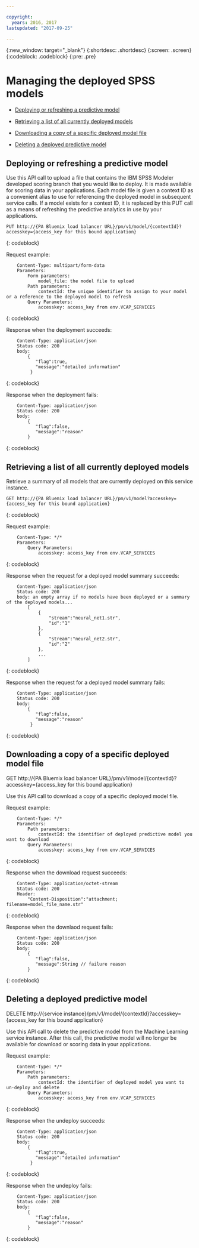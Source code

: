 ```yaml
---

copyright:
  years: 2016, 2017
lastupdated: "2017-09-25"

---
```


{:new_window: target="_blank"}
{:shortdesc: .shortdesc}
{:screen: .screen}
{:codeblock: .codeblock}
{:pre: .pre}

# Managing the deployed SPSS models


*  [Deploying or refreshing a predictive model](#deploying-or-refreshing-a-predictive-model)

*  [Retrieving a list of all currently deployed models](#retrieving-a-list-of-all-currently-deployed-models)

*  [Downloading a copy of a specific deployed model file](#downloading-a-copy-of-a-specific-deployed-model-file)

*  [Deleting a deployed predictive model](#deleting-a-deployed-predictive-model)

## Deploying or refreshing a predictive model

Use this API call to upload a file that contains the IBM SPSS
Modeler developed scoring branch that you would like to deploy.
It is made available for scoring data in your applications. Each
model file is given a context ID as a convenient alias to use for
referencing the deployed model in subsequent service calls. If a
model exists for a context ID, it is replaced by this PUT call as
a means of refreshing the predictive analytics in use by your
applications.

```
PUT http://{PA Bluemix load balancer URL}/pm/v1/model/{contextId}?accesskey={access_key for this bound application}
```
{: codeblock}

Request example:

```
    Content-Type: multipart/form-data
    Parameters:
        Form parameters:
            model_file: the model file to upload
        Path parameters:
            contextId: the unique identifier to assign to your model or a reference to the deployed model to refresh
        Query Parameters:
            accesskey: access_key from env.VCAP_SERVICES
```
{: codeblock}

Response when the deployment succeeds:

```
    Content-Type: application/json
    Status code: 200
    body:
        {
           "flag":true, 
           "message":"detailed information"  
         }
```
{: codeblock}

Response when the deployment fails:

```
    Content-Type: application/json
    Status code: 200
    body:
        {
           "flag":false, 
           "message":"reason"
        }
```
{: codeblock}

## Retrieving a list of all currently deployed models

Retrieve a summary of all models that are currently deployed on
this service instance.

```
GET http://{PA Bluemix load balancer URL}/pm/v1/model?accesskey={access_key for this bound application}
```
{: codeblock}

Request example:

```
    Content-Type: */*
    Parameters:
        Query Parameters:
            accesskey: access_key from env.VCAP_SERVICES
```
{: codeblock}

Response when the request for a deployed model summary succeeds:

```
    Content-Type: application/json
    Status code: 200
    body: an empty array if no models have been deployed or a summary of the deployed models...
        [
            {
                "stream":"neural_net1.str",
                "id":"1"
            },
            {
                "stream":"neural_net2.str",
                "id":"2"
            },
            ...
        ]
```
{: codeblock}

Response when the request for a deployed model summary fails:

```
    Content-Type: application/json
    Status code: 200
    body:
        {
           "flag":false, 
           "message":"reason"  
         }
```
{: codeblock}

## Downloading a copy of a specific deployed model file

GET http://{PA Bluemix load balancer
URL}/pm/v1/model/{contextId}?accesskey={access_key for this bound
application}

Use this API call to download a copy of a specific deployed model
file.

Request example:

```
    Content-Type: */*
    Parameters:
        Path parameters:
            contextId: the identifier of deployed predictive model you want to download
        Query Parameters:
            accesskey: access_key from env.VCAP_SERVICES
```
{: codeblock}

Response when the download request succeeds:

```
    Content-Type: application/octet-stream
    Status code: 200
    Header:
        "Content-Disposition":"attachment; filename=model_file_name.str"
```
{: codeblock}

Response when the downlaod request fails:

```
    Content-Type: application/json
    Status code: 200
    body:
        {
           "flag":false, 
           "message":String // failure reason 
        }
```
{: codeblock}

## Deleting a deployed predictive model

DELETE http://{service
instance}/pm/v1/model/{contextId}?accesskey={access_key for this
bound application}

Use this API call to delete the predictive model from the Machine
Learning service instance. After this call, the predictive model
will no longer be available for download or scoring data in your
applications.

Request example:

```
    Content-Type: */*
    Parameters:
        Path parameters:
            contextId: the identifier of deployed model you want to un-deploy and delete
        Query Parameters:
            accesskey: access_key from env.VCAP_SERVICES
```
{: codeblock}

Response when the undeploy succeeds:

```
    Content-Type: application/json
    Status code: 200
    body:
        {
           "flag":true, 
           "message":"detailed information"  
         }
```
{: codeblock}

Response when the undeploy fails:

```
    Content-Type: application/json
    Status code: 200
    body:
        {
           "flag":false, 
           "message":"reason"
        }
```
{: codeblock}